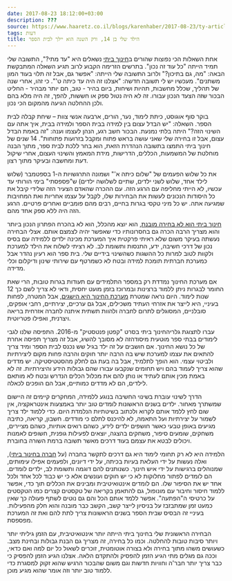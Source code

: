 ```yaml
---
date: 2017-08-23 18:12:00+03:00
description: ???
source: https://www.haaretz.co.il/blogs/karenhaber/2017-08-23/ty-article/0000017f-f8c4-d318-afff-fbe7902c0000
tags: דעות
title: הילד שלי בן 14, ורק השנה הוא יילך לבית הספר
---
```


אחת השאלות הכי נפוצות שהורים ב[חינוך ביתי](/blogs/karenhaber/2016-06-08/ty-article/0000017f-f8d9-d2d5-a9ff-f8dd21e10000) נשאלים היא "עד מתי?", התשובה שלי תמיד הייתה "כל עוד זה נכון". בתרשים הזרימה הקבוע לרוב תגיע השאלה המתבקשת הבאה: "מה, גם בתיכון?" ולרוב התשובה שלי הייתה: "אפשר גם, אבל זה תלוי בעוד המון משתנים". מעכשיו יש לי תשובה חדשה: "אצלנו זה היה עד כיתה ט'". כי זהו, אחרי שנה של תהליך, שכלל מחשבות, תהיות ושיחות, ביום בהיר - טוב, חם יותר מבהיר - החליט הבכור שזה הצעד הנכון עבורו. זה לא היה נטול ספק או חששות, להפך, זה היה מלא בהם ולכן ההחלטה הגיעה מהמקום הכי נכון. 

בוקר סוף אוגוסט, כיתת לימוד, נער, הורים, ארבעה אנשי צוות – שיחת קבלה לבית הספר. השאלה: "יש הבדל עצום בין למידה בבית הספר ולמידה בבית, איך אתה עם השינוי הזה?" היתה בלתי נמנעת. הבכור חשב רגע, הנהן לעצמו וענה: "זה באמת הבדל עצום, אבל זו בחירה שלי שאני עושה בראש פתוח ומקבל בזרועות פתוחות". 14 שנים של חינוך ביתי התמצו בתשובה הנהדרת הזאת, הוא בחר ללכת לבית ספר, מתוך הבנה מוחלטת של המשמעות, הכללים, הדרישות, מידת המאמץ והשינוי העצום, אחרי שיקול דעת ומחשבה ובעיקר מתוך רצון. 

את כל שלוש הפעמים של "שלום כיתה א'" ושמונה התרגשויות ה-1 בספטמבר (שלוש לילד אחד, שלוש לשני ילדים, שתיים לשלושה ילדים) ש"פספסתי" בימי הורותי עד עכשיו, לא הייתי מחליפה עם הרגע הזה. עם ההכרה שהאדם הצעיר הזה שלידי קיבל את כל היסודות הנכונים לעשות את הבחירות שלו, לקבל על עצמו אחריות ואת המחויבות שמגיעה אתה. יש כל מיני טקסי בגרות בחיים, רבים מהם פומביים ואחרים פרטיים. הרגע הזה היה ללא ספק אחד מהם. 

[חינוך ביתי הוא לא בחירה מובנת](/blogs/karenhaber/2016-12-18/ty-article/0000017f-f8bd-d318-afff-fbff55920000), הוא יוצא מהכלל, הוא לא בהכרח הפתרון הנכון ביותר והוא מצריך הרבה הכרה גם בחסרונותיו כדי שאפשר יהיה לצמצם אותם. אצלי הבחירה נעשתה בעיקר משום שלא ראיתי פרקטית איך המערכת מכינה ילדים ללמידה עם בסיס נכון של דרכי חשיבה, ידע, התנסות ותשומת לב. לא רציתי לשלוח את הילד למערכת ולקוות לטוב למרות כל ההשגות כשהשינוי בידיים שלי. בית ספר הוא רעיון נהדר אבל כמערכת חברתית תומכת למידה ובטח לא כשמרטף עם שירותי שינון ודיקלום וכלי מדידה. 

אם מערכת החינוך נמדדת רק במספר התלמידים עם תעודות בגרות טובות, הרי שאת החומר לבגרות ניתן ללמוד ברצינות ובמרוכז בזמן מועט יחסית, ודאי לא צריך לשם כך 12 שנות לימוד. היום נראה שמטרת [מערכת החינוך היא הישגים](/blogs/karenhaber/2016-12-22/ty-article/0000017f-f8ca-d318-afff-fbebc71f0000), אבל המטרה, לפחות בעיניי, היא לייצר את אזרחי העתיד משכילים, אבל גם ערכיים, יצירתיים, רחבי אופקים, סובלניים, המסוגלים לתרום לחברה ולהוות תשתית איתנה לחברה אזרחית בריאה ויצרנית, ואפילו פטריוטית. 

 עברו לתצוגת גלריהחינוך ביתי בסרט "קפטן פנטסטיק" מ-2016. התפיסה שלנו לגבי לימודים בבתי ספר מוטעית מיסודהזה לא מסובך להשיג, אבל זה מצריך תפיסה אחרת של כל נושא החינוך. אם חושבים על זה ילד בגיל שש נכנס לבית הספר ומיד צריך להתאים את עצמו למערכת שיש בה הרבה יותר חוקים והרבה פחות מקום ליצירתיות ולביטוי עצמי. הוא הופך לתלמיד, אבל בה בעת גם לחלק מהסטטיסטיקה. יש מדדים שהוא צריך לעמוד בהם ויש תחומים שנקבעו עבורו שהם גבולות הידע והיצירתיות. זה לא באמת מכין אותם לעתיד או נותן להם את מכלול הכלים הנדרש ובטח לא מותאם לילדים, הם לא מדדים כמותיים, אבל הם הופכים לכאלה. 

הדרך לשינוי עוברת בשינוי החשיבה בנוגע ללמידה, המחקרים קיימים זה היישום שמשתרך מאחור. ילדים בשנים הראשונות לומדים טוב יותר באמצעות אינטראקציה, אין שום לחץ ללמד אותם לקרוא ולכתוב בשיטתיות הנלמדת היום. כדי ללמוד ילד צריך לשמור על יצירתיות ועל התאמה, לא להיכנס לתלם כי מודדים. חשבון, קריאה, כתיבה מגיעים באופן טבעי כאשר חושפים ילדים לידע, כשהם רואים אותיות, כשהם מציירים, משחקים, שומעים סיפור, משחקים בהצגה, יוצאים לפעילות גופנית, חשופים לאמנות ויכולים לבטא את עצמם בעוד דרכים מאשר תשובה ברמת השורה בחוברת. 

הלמידה היא לא רק תחומי לימוד היא גם דרכים לתקשר בחברה (על [חברה בחינוך ביתי](/blogs/karenhaber/2016-12-28/ty-article/0000017f-f8dd-ddde-abff-fcfde0ff0000)), ואלה נעשות על ידי העלאת בעיות בכיתה, על ידי דיונים, ולפעמים אפילו עימותים, שמנוהלים ברגישות על ידי איש חינוך. כשנותנים להם דוגמה ותשומת לב, ילדים לומדים. הם לומדים לפתור מחלוקות לא כי יש חוקים ועונשים אלא כי יש כבוד לכל אחד ולכל אחד יש את הסיפור שלו. הם לומדים אינטואיטיבית ומבינים את הכללים תוך כדי, אפשר ללמוד חיסור וחיבור עם מונופול, גם להתאמן בקריאה של טקסטים קצרים כמו הטקסטים על כרטיסי ה"הפתעה". אפשר ללמד אותם הכל והם גם נוטים לשתף פעולה כך שאין כמעט זמן שמתבזבז על בניסיון לייצר קשב, הקשב כבר מובנה והוא חלק מהפעילות. בעיניי זה הבסיס שבית הספר בשנים הראשונות צריך לתת להם ואת זה המערכת מפספסת. 

הבחירה הראשונית שלי בחינוך ביתי הייתה יותר אינטואיטיבית, עם הזמן גיליתי יותר ויותר סיבות טובות להחלטה. וכמו כל בחירה, זה מצריך גם הבנת גבולות ובחינת מצב. כשעושים משהו מתוך בחירה ולא בצורה אוטומטית, זוכרים לשאול כל יום למה ואם כדאי, וככה גם מגלים מתי הגיע הזמן להפסיק ולהתקדם הלאה. אצלנו הגיע הזמן להפסיק כי כבר צריך יותר חבר'ה וחוויות חדשות וגם משום שהבכור הרגיש שהוא זקוק למסגרת כדי ללמוד טוב יותר וזה אומר שהוא מגיע מוכן.
